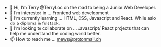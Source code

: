- 👋 Hi, I’m Terry @TerryLoc on the road to being a Junior Web Developer. 
- 👀 I’m interested in ... Frontend web development
- 🌱 I’m currently learning ... HTML, CSS, Javascript and React. While aslo do a diploma in fulstack.
- 💞️ I’m looking to collaborate on ... Javascript/ React projects that can help me understand the coding world better.
- 📫 How to reach me ... mews@protonmail.ch

<!---
TerryLoc/TerryLoc is a ✨ special ✨ repository because its `README.md` (this file) appears on your GitHub profile.
You can click the Preview link to take a look at your changes.
--->
